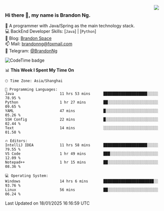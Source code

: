 <img  align="right" src="https://github-readme-stats-brandon0824.vercel.app/api/top-langs/?username=brandon0824&layout=compact">

### Hi there 👋, my name is Brandon Ng.

🌱 A programmer with Java/Spring as the main technology stack.  
💻 BackEnd Developer Skills: [`Java`] | [`Python`]  
📝 Blog: [Brandon Space](https://brandonng.tech)  
📫 Mail: brandonng@foxmail.com  
📰 Telegram: [@BrandonNg](https://t.me/BrandonNg24)  

![CodeTime badge](https://img.shields.io/endpoint?style=flat-square&url=https%3A%2F%2Fapi.codetime.dev%2Fshield%3Fid%3D128%26project%3D%26in%3D604800000)

<!--START_SECTION:waka-->
📊 **This Week I Spent My Time On** 

```text
🕑︎ Time Zone: Asia/Shanghai

💬 Programming Languages: 
Java                     11 hrs 53 mins      ████████████████████░░░░░   78.95 % 
Python                   1 hr 27 mins        ██░░░░░░░░░░░░░░░░░░░░░░░   09.65 % 
YAML                     47 mins             █░░░░░░░░░░░░░░░░░░░░░░░░   05.26 % 
SSH Config               22 mins             █░░░░░░░░░░░░░░░░░░░░░░░░   02.44 % 
Text                     14 mins             ░░░░░░░░░░░░░░░░░░░░░░░░░   01.58 % 

🔥 Editors: 
IntelliJ IDEA            11 hrs 58 mins      ████████████████████░░░░░   79.55 % 
VS Code                  1 hr 49 mins        ███░░░░░░░░░░░░░░░░░░░░░░   12.09 % 
Notepad++                1 hr 15 mins        ██░░░░░░░░░░░░░░░░░░░░░░░   08.36 % 

💻 Operating System: 
Windows                  14 hrs 6 mins       ███████████████████████░░   93.76 % 
Linux                    56 mins             ██░░░░░░░░░░░░░░░░░░░░░░░   06.24 % 
```


 Last Updated on 18/01/2025 16:16:59 UTC
<!--END_SECTION:waka-->
